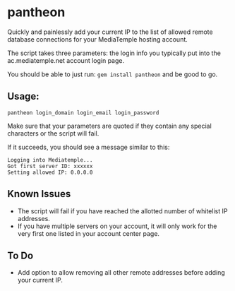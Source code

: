 pantheon
========

Quickly and painlessly add your current IP to the list of allowed remote database connections for your MediaTemple hosting account.

The script takes three parameters: the login info you typically put into the ac.mediatemple.net account login page.

You should be able to just run: ```gem install pantheon``` and be good to go.


Usage:
------

```pantheon login_domain login_email login_password```

Make sure that your parameters are quoted if they contain any special characters or the script will fail.

If it succeeds, you should see a message similar to this:

```
Logging into Mediatemple...
Got first server ID: xxxxxx
Setting allowed IP: 0.0.0.0
```

Known Issues
------------
* The script will fail if you have reached the allotted number of whitelist IP addresses.
* If you have multiple servers on your account, it will only work for the very first one listed in your account center page.

To Do
-----
* Add option to allow removing all other remote addresses before adding your current IP.
